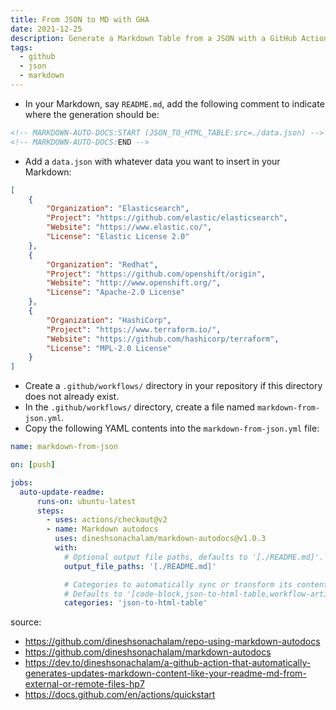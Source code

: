 ```yaml
---
title: From JSON to MD with GHA
date: 2021-12-25
description: Generate a Markdown Table from a JSON with a GitHub Action
tags:
  - github
  - json
  - markdown
---
```



- In your Markdown, say `README.md`, add the following comment to indicate where the generation should be:

```html
<!-- MARKDOWN-AUTO-DOCS:START (JSON_TO_HTML_TABLE:src=./data.json) -->
<!-- MARKDOWN-AUTO-DOCS:END -->
```

- Add a `data.json` with whatever data you want to insert in your Markdown:

```json
[
    {
        "Organization": "Elasticsearch",
        "Project": "https://github.com/elastic/elasticsearch",
        "Website": "https://www.elastic.co/",
        "License": "Elastic License 2.0"
    },
    {
        "Organization": "Redhat",
        "Project": "https://github.com/openshift/origin",
        "Website": "http://www.openshift.org/",
        "License": "Apache-2.0 License"
    },
    {
        "Organization": "HashiCorp",
        "Project": "https://www.terraform.io/",
        "Website": "https://github.com/hashicorp/terraform",
        "License": "MPL-2.0 License"
    }
]
```


- Create a `.github/workflows/` directory in your repository if this directory does not already exist.
- In the `.github/workflows/` directory, create a file named `markdown-from-json.yml`.
- Copy the following YAML contents into the `markdown-from-json.yml` file:

```yaml
name: markdown-from-json

on: [push]

jobs:        
  auto-update-readme:
      runs-on: ubuntu-latest
      steps:
        - uses: actions/checkout@v2
        - name: Markdown autodocs
          uses: dineshsonachalam/markdown-autodocs@v1.0.3
          with:
            # Optional output file paths, defaults to '[./README.md]'.
            output_file_paths: '[./README.md]'

            # Categories to automatically sync or transform its contents in the markdown files.
            # Defaults to '[code-block,json-to-html-table,workflow-artifact-table]'
            categories: 'json-to-html-table'
```



source:
* https://github.com/dineshsonachalam/repo-using-markdown-autodocs
* https://github.com/dineshsonachalam/markdown-autodocs
* https://dev.to/dineshsonachalam/a-github-action-that-automatically-generates-updates-markdown-content-like-your-readme-md-from-external-or-remote-files-hp7
* https://docs.github.com/en/actions/quickstart
